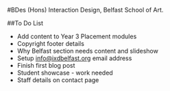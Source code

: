 #BDes (Hons) Interaction Design, Belfast School of Art.

##To Do List

+ Add content to Year 3 Placement modules
+ Copyright footer details
+ Why Belfast section needs content and slideshow
+ Setup info@ixdbelfast.org email address
+ Finish first blog post
+ Student showcase - work needed
+ Staff details on contact page


